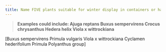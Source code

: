 ```yaml
---
title: Name FIVE plants suitable for winter display in containers or hanging baskets.
---
```



> **Examples could include:
Ajuga reptans
Buxus sempervirens
Crocus chrysanthus
Hedera helix
Viola x wittrockiana** 


[Buxus sempervirens
Primula vulgaris
Viola x wittrockiana
Cyclamen hederifolium
Primula Polyanthus group]
